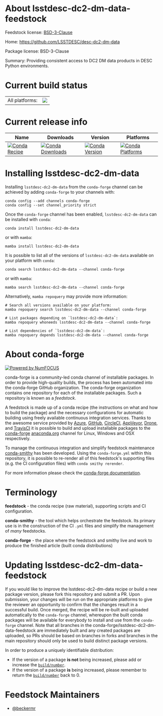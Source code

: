 About lsstdesc-dc2-dm-data-feedstock
====================================

Feedstock license: [BSD-3-Clause](https://github.com/conda-forge/lsstdesc-dc2-dm-data-feedstock/blob/main/LICENSE.txt)

Home: https://github.com/LSSTDESC/desc-dc2-dm-data

Package license: BSD-3-Clause

Summary: Providing consistent access to DC2 DM data products in DESC Python environments.

Current build status
====================


<table><tr><td>All platforms:</td>
    <td>
      <a href="https://dev.azure.com/conda-forge/feedstock-builds/_build/latest?definitionId=18957&branchName=main">
        <img src="https://dev.azure.com/conda-forge/feedstock-builds/_apis/build/status/lsstdesc-dc2-dm-data-feedstock?branchName=main">
      </a>
    </td>
  </tr>
</table>

Current release info
====================

| Name | Downloads | Version | Platforms |
| --- | --- | --- | --- |
| [![Conda Recipe](https://img.shields.io/badge/recipe-lsstdesc--dc2--dm--data-green.svg)](https://anaconda.org/conda-forge/lsstdesc-dc2-dm-data) | [![Conda Downloads](https://img.shields.io/conda/dn/conda-forge/lsstdesc-dc2-dm-data.svg)](https://anaconda.org/conda-forge/lsstdesc-dc2-dm-data) | [![Conda Version](https://img.shields.io/conda/vn/conda-forge/lsstdesc-dc2-dm-data.svg)](https://anaconda.org/conda-forge/lsstdesc-dc2-dm-data) | [![Conda Platforms](https://img.shields.io/conda/pn/conda-forge/lsstdesc-dc2-dm-data.svg)](https://anaconda.org/conda-forge/lsstdesc-dc2-dm-data) |

Installing lsstdesc-dc2-dm-data
===============================

Installing `lsstdesc-dc2-dm-data` from the `conda-forge` channel can be achieved by adding `conda-forge` to your channels with:

```
conda config --add channels conda-forge
conda config --set channel_priority strict
```

Once the `conda-forge` channel has been enabled, `lsstdesc-dc2-dm-data` can be installed with `conda`:

```
conda install lsstdesc-dc2-dm-data
```

or with `mamba`:

```
mamba install lsstdesc-dc2-dm-data
```

It is possible to list all of the versions of `lsstdesc-dc2-dm-data` available on your platform with `conda`:

```
conda search lsstdesc-dc2-dm-data --channel conda-forge
```

or with `mamba`:

```
mamba search lsstdesc-dc2-dm-data --channel conda-forge
```

Alternatively, `mamba repoquery` may provide more information:

```
# Search all versions available on your platform:
mamba repoquery search lsstdesc-dc2-dm-data --channel conda-forge

# List packages depending on `lsstdesc-dc2-dm-data`:
mamba repoquery whoneeds lsstdesc-dc2-dm-data --channel conda-forge

# List dependencies of `lsstdesc-dc2-dm-data`:
mamba repoquery depends lsstdesc-dc2-dm-data --channel conda-forge
```


About conda-forge
=================

[![Powered by
NumFOCUS](https://img.shields.io/badge/powered%20by-NumFOCUS-orange.svg?style=flat&colorA=E1523D&colorB=007D8A)](https://numfocus.org)

conda-forge is a community-led conda channel of installable packages.
In order to provide high-quality builds, the process has been automated into the
conda-forge GitHub organization. The conda-forge organization contains one repository
for each of the installable packages. Such a repository is known as a *feedstock*.

A feedstock is made up of a conda recipe (the instructions on what and how to build
the package) and the necessary configurations for automatic building using freely
available continuous integration services. Thanks to the awesome service provided by
[Azure](https://azure.microsoft.com/en-us/services/devops/), [GitHub](https://github.com/),
[CircleCI](https://circleci.com/), [AppVeyor](https://www.appveyor.com/),
[Drone](https://cloud.drone.io/welcome), and [TravisCI](https://travis-ci.com/)
it is possible to build and upload installable packages to the
[conda-forge](https://anaconda.org/conda-forge) [anaconda.org](https://anaconda.org/)
channel for Linux, Windows and OSX respectively.

To manage the continuous integration and simplify feedstock maintenance
[conda-smithy](https://github.com/conda-forge/conda-smithy) has been developed.
Using the ``conda-forge.yml`` within this repository, it is possible to re-render all of
this feedstock's supporting files (e.g. the CI configuration files) with ``conda smithy rerender``.

For more information please check the [conda-forge documentation](https://conda-forge.org/docs/).

Terminology
===========

**feedstock** - the conda recipe (raw material), supporting scripts and CI configuration.

**conda-smithy** - the tool which helps orchestrate the feedstock.
                   Its primary use is in the construction of the CI ``.yml`` files
                   and simplify the management of *many* feedstocks.

**conda-forge** - the place where the feedstock and smithy live and work to
                  produce the finished article (built conda distributions)


Updating lsstdesc-dc2-dm-data-feedstock
=======================================

If you would like to improve the lsstdesc-dc2-dm-data recipe or build a new
package version, please fork this repository and submit a PR. Upon submission,
your changes will be run on the appropriate platforms to give the reviewer an
opportunity to confirm that the changes result in a successful build. Once
merged, the recipe will be re-built and uploaded automatically to the
`conda-forge` channel, whereupon the built conda packages will be available for
everybody to install and use from the `conda-forge` channel.
Note that all branches in the conda-forge/lsstdesc-dc2-dm-data-feedstock are
immediately built and any created packages are uploaded, so PRs should be based
on branches in forks and branches in the main repository should only be used to
build distinct package versions.

In order to produce a uniquely identifiable distribution:
 * If the version of a package **is not** being increased, please add or increase
   the [``build/number``](https://docs.conda.io/projects/conda-build/en/latest/resources/define-metadata.html#build-number-and-string).
 * If the version of a package **is** being increased, please remember to return
   the [``build/number``](https://docs.conda.io/projects/conda-build/en/latest/resources/define-metadata.html#build-number-and-string)
   back to 0.

Feedstock Maintainers
=====================

* [@beckermr](https://github.com/beckermr/)

